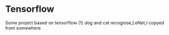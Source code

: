 # Tensorflow
Some project based on tensorflow
(1) dog and cat recognise,LeNet,I copyed from somewhere.
